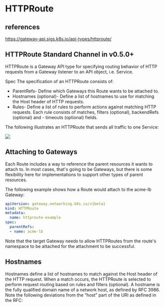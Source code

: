 # HTTPRoute

## references

<https://gateway-api.sigs.k8s.io/api-types/httproute/>

## HTTPRoute Standard Channel in v0.5.0+

HTTPRoute is a Gateway API type for specifying routing behavior of HTTP requests from a Gateway listener to an API object, i.e. Service.

Spec
The specification of an HTTPRoute consists of:

- ParentRefs- Define which Gateways this Route wants to be attached to.
- Hostnames (optional)- Define a list of hostnames to use for matching the Host header of HTTP requests.
- Rules- Define a list of rules to perform actions against matching HTTP requests. Each rule consists of matches, filters (optional), backendRefs (optional) and - timeouts (optional) fields.

The following illustrates an HTTPRoute that sends all traffic to one Service:

![](https://gateway-api.sigs.k8s.io/images/httproute-basic-example.svg)

## Attaching to Gateways

Each Route includes a way to reference the parent resources it wants to attach to. In most cases, that's going to be Gateways, but there is some flexibility here for implementations to support other types of parent resources.

The following example shows how a Route would attach to the acme-lb Gateway:

```yaml
apiVersion: gateway.networking.k8s.io/v1beta1
kind: HTTPRoute
metadata:
  name: httproute-example
spec:
  parentRefs:
  - name: acme-lb

```

Note that the target Gateway needs to allow HTTPRoutes from the route's namespace to be attached for the attachment to be successful.

## Hostnames

Hostnames define a list of hostnames to match against the Host header of the HTTP request. When a match occurs, the HTTPRoute is selected to perform request routing based on rules and filters (optional). A hostname is the fully qualified domain name of a network host, as defined by RFC 3986. Note the following deviations from the “host” part of the URI as defined in the RFC:
